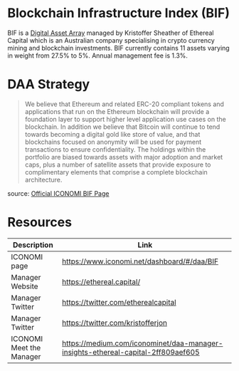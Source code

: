 # Blockchain Infrastructure Index (BIF)
BIF is a [Digital Asset Array](../Digital-Asset-Arrays.md) managed by Kristoffer Sheather of Ethereal Capital which is an Australian company specialising in crypto currency mining and blockchain investments. BIF currently contains 11 assets varying in weight from 27.5% to 5%. Annual management fee is 1.3%.

# DAA Strategy
> We believe that Ethereum and related ERC-20 compliant tokens and applications that run on the Ethereum blockchain will provide a foundation layer to support higher level application use cases on the blockchain. In addition we believe that Bitcoin will continue to tend towards becoming a digital gold like store of value, and that blockchains focused on anonymity will be used for payment transactions to ensure confidentiality. The holdings within the portfolio are biased towards assets with major adoption and market caps, plus a number of satellite assets that provide exposure to complimentary elements that comprise a complete blockchain architecture.

source: [Official ICONOMI BIF Page](https://www.iconomi.net/dashboard/#/daa/BIF)

# Resources
Description | Link 
---|---
ICONOMI page | https://www.iconomi.net/dashboard/#/daa/BIF
Manager Website | https://ethereal.capital/
Manager Twitter | https://twitter.com/etherealcapital
Manager Twitter | https://twitter.com/kristofferjon
ICONOMI Meet the Manager | https://medium.com/iconominet/daa-manager-insights-ethereal-capital-2ff809aef605
